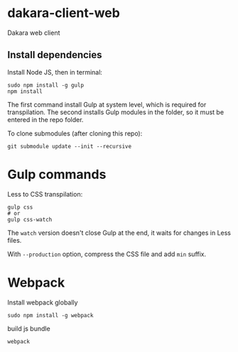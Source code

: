 # dakara-client-web
Dakara web client

## Install dependencies

Install Node JS, then in terminal:

```shell
sudo npm install -g gulp
npm install
```

The first command install Gulp at system level, which is required for transpilation. The second installs Gulp modules in the folder, so it must be entered in the repo folder.

To clone submodules (after cloning this repo):

```shell
git submodule update --init --recursive
```

# Gulp commands

Less to CSS transpilation:

```shell
gulp css
# or
gulp css-watch
```

The ```watch``` version doesn't close Gulp at the end, it waits for changes in Less files.

With ```--production``` option, compress the CSS file and add ```min``` suffix.

# Webpack

Install webpack globally

```shell
sudo npm install -g webpack
```

build js bundle

```shell
webpack
```

